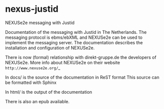 # nexus-justid
NEXUSe2e messaging with Justid

Documentation of the messaging with Justid in The Netherlands. The messaging protocol is ebms/ebXML and NEXUSe2e can be used to implement the messaging server. The documentation describes the installation and configuration of NEXUSe2e.

There is now (formal) relationship with direkt-gruppe.de the developers of NEXUSe2e.
More info about NEXUSe2e on their website `http://www.nexuse2e.org/`_

In docs/ is the source of the documentation in ReST format
This source can be formatted with Sphinx

In html/ is the output of the documentation

There is also an epub available.